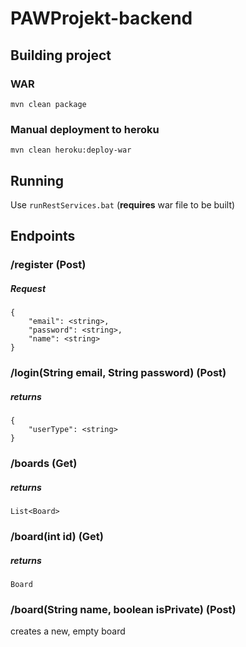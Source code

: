 # PAWProjekt-backend

## Building project

### WAR
`mvn clean package`

### Manual deployment to heroku
`mvn clean heroku:deploy-war`

## Running
Use `runRestServices.bat` (**requires** war file to be built)


## Endpoints

### /register  (Post)


##### Request
```
{
    "email": <string>,
    "password": <string>,
    "name": <string>
}
```



### /login(String email, String password)  (Post)


##### returns
```
{
    "userType": <string>
}
```



### /boards  (Get)

##### returns
```
List<Board>
```




### /board(int id) (Get)

##### returns
```
Board
```



### /board(String name, boolean isPrivate) (Post)

creates a new, empty board

